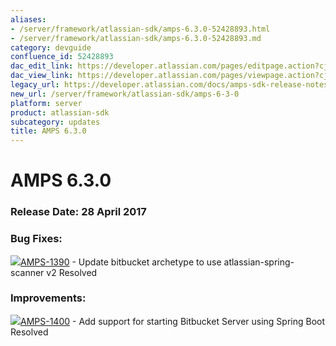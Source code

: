 ```yaml
---
aliases:
- /server/framework/atlassian-sdk/amps-6.3.0-52428893.html
- /server/framework/atlassian-sdk/amps-6.3.0-52428893.md
category: devguide
confluence_id: 52428893
dac_edit_link: https://developer.atlassian.com/pages/editpage.action?cjm=wozere&pageId=52428893
dac_view_link: https://developer.atlassian.com/pages/viewpage.action?cjm=wozere&pageId=52428893
legacy_url: https://developer.atlassian.com/docs/amps-sdk-release-notes/amps-sdk-6-x-and-up-release-notes/amps-6-3-0
new_url: /server/framework/atlassian-sdk/amps-6-3-0
platform: server
product: atlassian-sdk
subcategory: updates
title: AMPS 6.3.0
---
```

# AMPS 6.3.0

### Release Date: 28 April 2017

### Bug Fixes: 

<a href="https://ecosystem.atlassian.net/browse/AMPS-1390?src=confmacro" class="jira-issue-key"><img src="https://ecosystem.atlassian.net/secure/viewavatar?size=xsmall&amp;avatarId=15303&amp;avatarType=issuetype" class="icon" />AMPS-1390</a> - Update bitbucket archetype to use atlassian-spring-scanner v2 Resolved

### Improvements:

<a href="https://ecosystem.atlassian.net/browse/AMPS-1400?src=confmacro" class="jira-issue-key"><img src="https://ecosystem.atlassian.net/secure/viewavatar?size=xsmall&amp;avatarId=15310&amp;avatarType=issuetype" class="icon" />AMPS-1400</a> - Add support for starting Bitbucket Server using Spring Boot Resolved



























































































































































































































































































